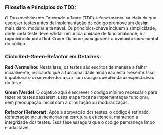 
### Filosofia e Princípios do TDD:

O Desenvolvimento Orientado a Teste (TDD) é fundamental na ideia de que escrever testes antes da implementação do código promove um design mais claro, modular e testável. Os princípios-chave incluem a simplicidade, onde cada teste deve validar um única unidade de funcionalidade, e a repetição do ciclo Red-Green-Refactor para garantir a evolução incremental do código.

### Ciclo Red-Green-Refactor em Detalhes:

**Red (Vermelho)**: Nesta fase, os testes são escritos de maneira a falhar inicialmente, indicando que a funcionalidade ainda não está presente. Isso impulsiona o desenvolvedor a criar um código que atenda às expectativas do teste.

**Green (Verde)**: O objetivo aqui é escrever o código mínimo necessário para fazer os testes passarem. Essa etapa foca na implementação funcional, sem preocupação inicial com a otimização ou modularização.

**Refactor (Refatorar)**: Após a aprovação dos testes, o código é refinado. Refatoração inclui melhorias na estrutura e eficiência, mantendo a integridade dos testes. Essa fase assegura que o código permaneça limpo e adaptável. 